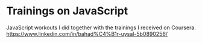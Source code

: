 # Trainings on JavaScript
JavaScript workouts I did together with the trainings I received on Coursera.
https://www.linkedin.com/in/bahad%C4%B1r-uysal-5b0890256/
